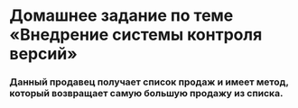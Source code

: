 <h1>Домашнее задание по теме «Внедрение системы контроля версий»</h1>
<h3>Данный продавец получает список продаж и имеет метод, который возвращает самую большую продажу из списка.</h3>